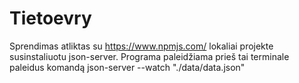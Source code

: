 # Tietoevry
Sprendimas atliktas su https://www.npmjs.com/ lokaliai projekte susinstaliuotu json-server.
Programa paleidžiama prieš tai terminale paleidus komandą json-server --watch "./data/data.json"